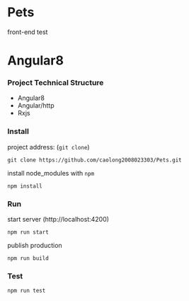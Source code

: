# Pets
front-end test

# Angular8

### Project Technical Structure

*  Angular8
*  Angular/http
*  Rxjs


### Install

project address: (`git clone`)

```
git clone https://github.com/caolong2008023303/Pets.git
```
install node_modules with `npm`

```
npm install
```

### Run

start server (http://localhost:4200)

```
npm run start
```

publish production

```
npm run build
```

### Test

```
npm run test
```





